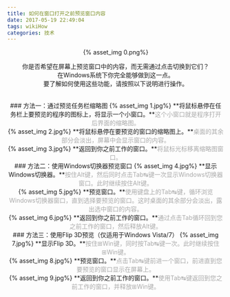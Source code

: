 ```yaml
---
title: 如何在窗口打开之前预览窗口内容
date: 2017-05-19 22:49:04
tags: wikiHow
categories: 技术
---
```

<div align="center">{% asset_img 0.png%}<div>

你是否希望在屏幕上预览窗口中的内容，而无需通过点击切换到它们？  
在Windows系统下你完全能够做到这一点。  
要了解如何使用这些功能，请按照以下说明进行操作。
<!--more-->
</br>
### 方法一：通过预览任务栏缩略图
{% asset_img 1.jpg%}
**将鼠标悬停在任务栏上要预览的程序的图标上，将显示一个小窗口。**<font color=#A9A9A9>这个小窗口就是程序打开后界面的缩略图。</font> 
</br></font> 
{% asset_img 2.jpg%}
**将鼠标悬停在要预览的窗口的缩略图上。**<font color=#A9A9A9>桌面的其余部分会淡出，屏幕中会显示窗口的内容。</font> 
</br>
{% asset_img 3.jpg%}
**返回到你之前工作的窗口。**<font color=#A9A9A9>将鼠标光标移离缩略图窗口。</font> 
</br>
### 方法二：使用Windows切换器预览窗口
{% asset_img 4.jpg%}
**显示Windows切换器。**<font color=#A9A9A9>按住Alt键，然后同时点击Tab↹键一次显示Windows切换器窗口。此时继续按住Alt键。</font>
</br>
{% asset_img 5.jpg%}
**预览窗口。**<font color=#A9A9A9>使用键盘上的Tab↹键，循环浏览Windows切换器窗口，直到选择要预览的窗口。这时桌面的其余部分会淡出，露出选中窗口的内容。</font>
</br>
{% asset_img 6.jpg%}
**返回到你之前工作的窗口。**<font color=#A9A9A9>通过点击Tab循环回到您之前工作的窗口，然后释放Alt键。</font>
</br>
### 方法三：使用Flip 3D预览（仅适用于Windows Vista/7）
{% asset_img 7.jpg%}
**显示Flip 3D。**<font color=#A9A9A9>按住⊞Win键，同时按Tab↹键一次。此时继续按住⊞Win键。</font>
</br>
{% asset_img 8.jpg%}
**预览窗口。**<font color=#A9A9A9>点击Tab↹键前进一个窗口，前进直到您要预览的窗口显示在屏幕上。</font>
</br>
{% asset_img 9.jpg%}
**返回到你之前工作的窗口。**<font color=#A9A9A9>使用Tab↹键返回到您之前工作的窗口，并释放⊞Win键。</font>